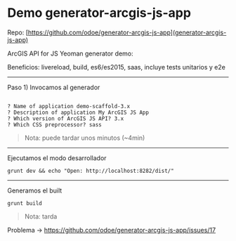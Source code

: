 

# Demo generator-arcgis-js-app

Repo: [https://github.com/odoe/generator-arcgis-js-app](generator-arcgis-js-app)

ArcGIS API for JS Yeoman generator demo:

Beneficios: livereload, build, es6/es2015, saas, incluye tests unitarios y e2e

---

Paso 1) Invocamos al generador

```mkdir demo-scaffold-4.x && cd demo-scaffold-4.x && yo arcgis-js-app

? Name of application demo-scaffold-3.x
? Description of application My ArcGIS JS App
? Which version of ArcGIS JS API? 3.x
? Which CSS preprocessor? sass
```

> Nota: puede tardar unos minutos (~4min)
---


Ejecutamos el modo desarrollador

`grunt dev && echo "Open: http://localhost:8282/dist/"`

---

Generamos el built

`grunt build`

> Nota: tarda

Problema -> https://github.com/odoe/generator-arcgis-js-app/issues/17
